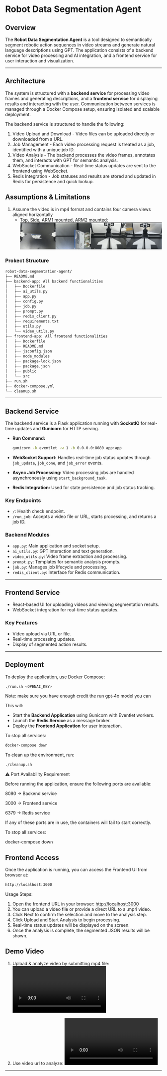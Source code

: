 # Robot Data Segmentation Agent

## Overview

The **Robot Data Segmentation Agent** is a tool designed to semantically segment robotic action sequences in video streams and generate natural language descriptions using GPT. The application consists of a backend service for video processing and AI integration, and a frontend service for user interaction and visualization.

---

## Architecture

The system is structured with a **backend service** for processing video frames and generating descriptions, and a **frontend service** for displaying results and interacting with the user. Communication between services is managed through a Docker Compose setup, ensuring isolated and scalable deployment.

The backend service is structured to handle the following:

1. Video Upload and Download - Video files can be uploaded directly or downloaded from a URL.
2. Job Management - Each video processing request is treated as a job, identified with a unique job ID.
3. Video Analysis - The backend processes the video frames, annotates them, and interacts with GPT for semantic analysis.
4. WebSocket Communication - Real-time status updates are sent to the frontend using WebSocket.
5. Redis Integration - Job statuses and results are stored and updated in Redis for persistence and quick lookup.

## Assumptions & Limitations

1. Assume the video is in mp4 format and contains four camera views aligned horizontally
    - Top, Side, ARM1 mounted, ARM2 mounted:
![alt text](image.png)

### Prokect Structure

```
robot-data-segmentation-agent/
├── README.md
├── backend-app: All backend functionalities
│   ├── Dockerfile
│   ├── ai_utils.py
│   ├── app.py
│   ├── config.py
│   ├── job.py
│   ├── prompt.py
│   ├── redis_client.py
│   ├── requirements.txt
│   ├── utils.py
│   └── video_utils.py
├── frontend-app: All frontend functionalities
│   ├── Dockerfile
│   ├── README.md
│   ├── jsconfig.json
│   ├── node_modules
│   ├── package-lock.json
│   ├── package.json
│   ├── public
│   └── src
├── run.sh
├── docker-compose.yml
└── cleanup.sh
```

---

## Backend Service

The backend service is a Flask application running with **SocketIO** for real-time updates and **Gunicorn** for HTTP serving.

- **Run Command:**

  ```bash
  gunicorn -k eventlet -w 1 -b 0.0.0.0:8080 app:app
  ```

- **WebSocket Support:** Handles real-time job status updates through `job_update`, `job_done`, and `job_error` events.
- **Async Job Processing:** Video processing jobs are handled asynchronously using `start_background_task`.
- **Redis Integration:** Used for state persistence and job status tracking.

### Key Endpoints

- `/`: Health check endpoint.
- `/run_job`: Accepts a video file or URL, starts processing, and returns a job ID.

### Backend Modules

- `app.py`: Main application and socket setup.
- `ai_utils.py`: GPT interaction and text generation.
- `video_utils.py`: Video frame extraction and processing.
- `prompt.py`: Templates for semantic analysis prompts.
- `job.py`: Manages job lifecycle and processing.
- `redis_client.py`: Interface for Redis communication.

---

## Frontend Service

- React-based UI for uploading videos and viewing segmentation results.
- WebSocket integration for real-time status updates.

### Key Features

- Video upload via URL or file.
- Real-time processing updates.
- Display of segmented action results.

---

## Deployment

To deploy the application, use Docker Compose:

```bash
./run.sh <OPENAI_KEY>
```

Note: make sure you have enough credit the run gpt-4o model
you can

This will:

- Start the **Backend Application** using Gunicorn with Eventlet workers.
- Launch the **Redis Service** as a message broker.
- Deploy the **Frontend Application** for user interaction.

To stop all services:

```bash
docker-compose down
```

To clean up the environment, run:

```bash
./cleanup.sh
```

⚠️ Port Availability Requirement

Before running the application, ensure the following ports are available:

8080 → Backend service

3000 → Frontend service

6379 → Redis service

If any of these ports are in use, the containers will fail to start correctly.

To stop all services:

docker-compose down

## Frontend Access

Once the application is running, you can access the Frontend UI from browser at:

```bash
http://localhost:3000
```

Usage Steps:

1. Open the frontend URL in your browser: <http://localhost:3000>
2. You can upload a video file or provide a direct URL to a .mp4 video.
3. Click Next to confirm the selection and move to the analysis step.
4. Click Upload and Start Analysis to begin processing.
5. Real-time status updates will be displayed on the screen.
6. Once the analysis is complete, the segmented JSON results will be shown.



## Demo Video

1. Upload & analyze video by submitting mp4 file:
<video controls src="Screen Recording 2025-05-09 at 5.59.56 PM.mov" title="Title"></video>

2. Use video url to analyze:
<video controls src="Screen Recording 2025-05-09 at 6.02.25 PM.mov" title="Title"></video>

---
